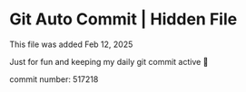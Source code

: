 # Git Auto Commit | Hidden File

This file was added Feb 12, 2025

Just for fun and keeping my daily git commit active 🤪

commit number: 517218
